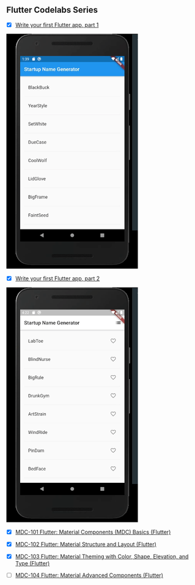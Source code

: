 ## Flutter Codelabs Series

- [x]   [Write your first Flutter app, part 1](https://codelabs.developers.google.com/codelabs/first-flutter-app-pt1/index.html?index=..%2F..index#0)

![](firstapp1.gif)

- [x]   [Write your first Flutter app, part 2](https://codelabs.developers.google.com/codelabs/first-flutter-app-pt2/index.html?index=..%2F..index#0)

![](second.gif)

- [x]   [MDC-101 Flutter: Material Components (MDC) Basics (Flutter)](https://codelabs.developers.google.com/codelabs/mdc-101-flutter/index.html?index=..%2F..index#0)

- [x]   [MDC-102 Flutter: Material Structure and Layout (Flutter)](https://codelabs.developers.google.com/codelabs/mdc-102-flutter/index.html?index=..%2F..index#0)

- [x]   [MDC-103 Flutter: Material Theming with Color, Shape, Elevation, and Type (Flutter)](https://codelabs.developers.google.com/codelabs/mdc-103-flutter/index.html?index=..%2F..index#0)

- [ ]   [MDC-104 Flutter: Material Advanced Components (Flutter)](https://codelabs.developers.google.com/codelabs/mdc-104-flutter/index.html?index=..%2F..index#0)
